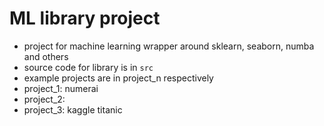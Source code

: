 # ML library project

- project for machine learning wrapper around sklearn, seaborn, numba
and others
- source code for library is in `src`
- example projects are in project_n respectively
- project_1: numerai
- project_2:
- project_3: kaggle titanic
